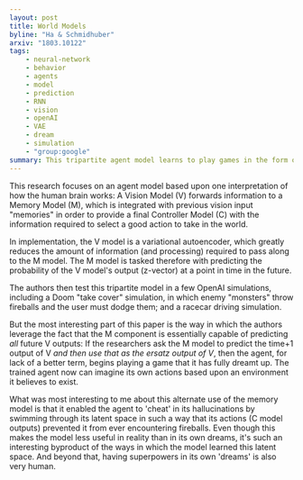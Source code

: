```yaml
---
layout: post
title: World Models
byline: "Ha & Schmidhuber"
arxiv: "1803.10122"
tags:
    - neural-network
    - behavior
    - agents
    - model
    - prediction
    - RNN
    - vision
    - openAI
    - VAE
    - dream
    - simulation
    - "group:google"
summary: This tripartite agent model learns to play games in the form of neural network hallucinations
---
```


This research focuses on an agent model based upon one interpretation of how the human brain works: A Vision Model (V) forwards information to a Memory Model (M), which is integrated with previous vision input "memories" in order to provide a final Controller Model (C) with the information required to select a good action to take in the world.

In implementation, the V model is a variational autoencoder, which greatly reduces the amount of information (and processing) required to pass along to the M model. The M model is tasked therefore with predicting the probability of the V model's output (z-vector) at a point in time in the future.

The authors then test this tripartite model in a few OpenAI simulations, including a Doom "take cover" simulation, in which enemy "monsters" throw fireballs and the user must dodge them; and a racecar driving simulation.

But the most interesting part of this paper is the way in which the authors leverage the fact that the M component is essentially capable of predicting _all_ future V outputs: If the researchers ask the M model to predict the time+1 output of V _and then use that as the ersatz output of V_, then the agent, for lack of a better term, begins playing a game that it has fully dreamt up. The trained agent now can imagine its own actions based upon an environment it believes to exist.

What was most interesting to me about this alternate use of the memory model is that it enabled the agent to 'cheat' in its hallucinations by swimming through its latent space in such a way that its actions (C model outputs) prevented it from ever encountering fireballs. Even though this makes the model less useful in reality than in its own dreams, it's such an interesting byproduct of the ways in which the model learned this latent space. And beyond that, having superpowers in its own 'dreams' is also very human.
